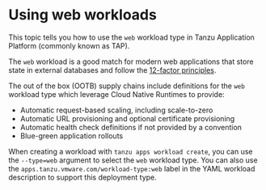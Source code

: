 # Using web workloads

This topic tells you how to use the `web` workload type in Tanzu Application Platform
(commonly known as TAP).

The `web` workload is a good match for modern web applications that store state in external databases and follow the [12-factor principles](https://12factor.net).

The out of the box (OOTB) supply chains include definitions for the `web` workload type which leverage Cloud Native Runtimes to provide:

* Automatic request-based scaling, including scale-to-zero
* Automatic URL provisioning and optional certificate provisioning
* Automatic health check definitions if not provided by a convention
* Blue-green application rollouts

When creating a workload with `tanzu apps workload create`, you can use the
`--type=web` argument to select the `web` workload type.
You can also use the `apps.tanzu.vmware.com/workload-type:web` label in the
YAML workload description to support this deployment type.
